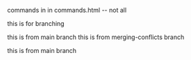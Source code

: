 commands in in commands.html -- not all

this is for branching

this is from main branch
this is from merging-conflicts branch

this is from main branch